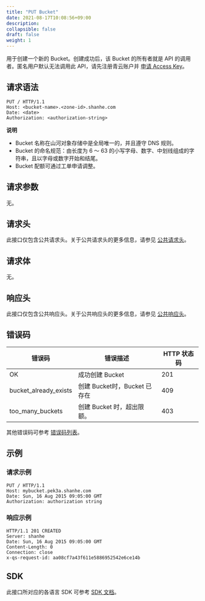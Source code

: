 ```yaml
---
title: "PUT Bucket"
date: 2021-08-17T10:08:56+09:00
description:
collapsible: false
draft: false
weight: 1
---
```



用于创建一个新的 Bucket。创建成功后，该 Bucket 的所有者就是 API 的调用者。匿名用户默认无法调用此 API，请先注册青云账户并 [申请 Access Key](/storage/object-storage/api/practices/signature/#获取-access-key)。

## 请求语法

```http
PUT / HTTP/1.1
Host: <bucket-name>.<zone-id>.shanhe.com
Date: <date>
Authorization: <authorization-string>
```

**说明**
- Bucket 名称在山河对象存储中是全局唯一的，并且遵守 DNS 规则。
- Bucket 的命名规范：由长度为 6 ～ 63 的小写字母、数字、中划线组成的字符串，且以字母或数字开始和结尾。
- Bucket 配额可通过工单申请调整。

## 请求参数

无。

## 请求头

此接口仅包含公共请求头。关于公共请求头的更多信息，请参见 [公共请求头](/storage/object-storage/api/common_header/#请求头字段-request-header)。

## 请求体

无。

## 响应头

此接口仅包含公共响应头。关于公共响应头的更多信息，请参见 [公共响应头](/storage/object-storage/api/common_header/#响应头字段-response-header)。

## 错误码

| 错误码 | 错误描述 | HTTP 状态码 |
| --- | --- | --- |
| OK | 成功创建 Bucket| 201 |
| bucket_already_exists | 创建 Bucket时，Bucket 已存在| 409 |
| too_many_buckets | 创建 Bucket 时，超出限额。| 403 |

其他错误码可参考 [错误码列表](/storage/object-storage/api/error_code/#错误码列表)。

## 示例

### 请求示例

```http
PUT / HTTP/1.1
Host: mybucket.pek3a.shanhe.com
Date: Sun, 16 Aug 2015 09:05:00 GMT
Authorization: authorization string
```

### 响应示例

```http
HTTP/1.1 201 CREATED
Server: shanhe
Date: Sun, 16 Aug 2015 09:05:00 GMT
Content-Length: 0
Connection: close
x-qs-request-id: aa08cf7a43f611e5886952542e6ce14b
```

## SDK

此接口所对应的各语言 SDK 可参考 [SDK 文档](/storage/object-storage/sdk/)。







